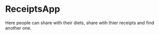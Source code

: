 # ReceiptsApp
Here people can share with their diets, share wtih thier receipts and find another one.
